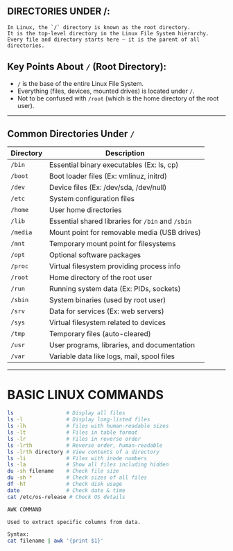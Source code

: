  DIRECTORIES UNDER /:
 -------------------

    In Linux, the `/` directory is known as the root directory.  
    It is the top-level directory in the Linux File System hierarchy.  
    Every file and directory starts here — it is the parent of all directories.

Key Points About `/` (Root Directory):
---------------------------------------

  - `/` is the base of the entire Linux File System.  
  - Everything (files, devices, mounted drives) is located under `/`.  
  - Not to be confused with `/root` (which is the home directory of the root user).  

---

## Common Directories Under `/`

| Directory | Description |
|-----------|-------------|
| `/bin`    | Essential binary executables (Ex: ls, cp) |
| `/boot`   | Boot loader files (Ex: vmlinuz, initrd) |
| `/dev`    | Device files (Ex: /dev/sda, /dev/null) |
| `/etc`    | System configuration files |
| `/home`   | User home directories |
| `/lib`    | Essential shared libraries for `/bin` and `/sbin` |
| `/media`  | Mount point for removable media (USB drives) |
| `/mnt`    | Temporary mount point for filesystems |
| `/opt`    | Optional software packages |
| `/proc`   | Virtual filesystem providing process info |
| `/root`   | Home directory of the root user |
| `/run`    | Running system data (Ex: PIDs, sockets) |
| `/sbin`   | System binaries (used by root user) |
| `/srv`    | Data for services (Ex: web servers) |
| `/sys`    | Virtual filesystem related to devices |
| `/tmp`    | Temporary files (auto-cleared) |
| `/usr`    | User programs, libraries, and documentation |
| `/var`    | Variable data like logs, mail, spool files |

---

# BASIC LINUX COMMANDS

```bash
ls                 # Display all files
ls -l              # Display long-listed files
ls -lh             # Files with human-readable sizes
ls -lt             # Files in table format
ls -lr             # Files in reverse order
ls -lrth           # Reverse order, human-readable
ls -lrth directory # View contents of a directory
ls -li             # Files with inode numbers
ls -la             # Show all files including hidden
du -sh filename    # Check file size
du -sh *           # Check sizes of all files
df -hT             # Check disk usage
date               # Check date & time
cat /etc/os-release # Check OS details

AWK COMMAND

Used to extract specific columns from data.

Syntax:
cat filename | awk '{print $1}'



